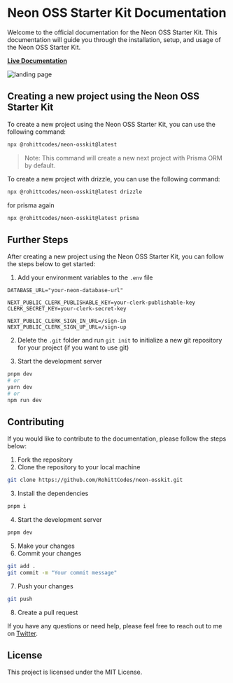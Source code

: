 # Neon OSS Starter Kit Documentation

Welcome to the official documentation for the Neon OSS Starter Kit. This documentation will guide you through the installation, setup, and usage of the Neon OSS Starter Kit.

[**Live Documentation**](https://osskit-neon.vercel.app)

![landing page](https://github.com/user-attachments/assets/2ab48727-6fa2-4bc6-9a29-dbad98d3e9a2)


## Creating a new project using the Neon OSS Starter Kit

To create a new project using the Neon OSS Starter Kit, you can use the following command:

```bash
npx @rohittcodes/neon-osskit@latest
```

> Note: This command will create a new next project with Prisma ORM by default.

To create a new project with drizzle, you can use the following command:

```bash
npx @rohittcodes/neon-osskit@latest drizzle
```
for prisma again
```bash
npx @rohittcodes/neon-osskit@latest prisma
```

## Further Steps

After creating a new project using the Neon OSS Starter Kit, you can follow the steps below to get started:

1. Add your environment variables to the `.env` file

```
DATABASE_URL="your-neon-database-url"
 
NEXT_PUBLIC_CLERK_PUBLISHABLE_KEY=your-clerk-publishable-key
CLERK_SECRET_KEY=your-clerk-secret-key
 
NEXT_PUBLIC_CLERK_SIGN_IN_URL=/sign-in
NEXT_PUBLIC_CLERK_SIGN_UP_URL=/sign-up
```

2. Delete the `.git` folder and run `git init` to initialize a new git repository for your project (if you want to use git)

3. Start the development server

```bash
pnpm dev
# or
yarn dev
# or
npm run dev
```

## Contributing

If you would like to contribute to the documentation, please follow the steps below:

1. Fork the repository
2. Clone the repository to your local machine
```bash
git clone https://github.com/RohittCodes/neon-osskit.git
```
3. Install the dependencies
```bash
pnpm i
```
4. Start the development server
```bash
pnpm dev
```
5. Make your changes
6. Commit your changes
```bash
git add .
git commit -m "Your commit message"
```
7. Push your changes
```bash
git push
```
8. Create a pull request

If you have any questions or need help, please feel free to reach out to me on [Twitter](https://x.com/RohittCodes).

## License

This project is licensed under the MIT License.
